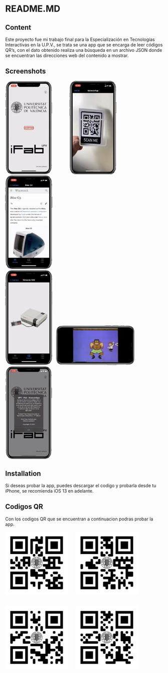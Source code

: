 # README.MD


## Content

Este proyecto fue mi trabajo final para la Especialización en Tecnologías Interactivas en la U.P.V., se trata se una app que se encarga de leer códigos QR’s, con el dato obtenido realiza una búsqueda en un archivo JSON donde se encuentran las direcciones web del contenido a mostrar.


## Screenshots

<p>
  <img src="./assets/screenShots/001.png" width="150">&nbsp;&nbsp;&nbsp;&nbsp;&nbsp;&nbsp;&nbsp;&nbsp;&nbsp;&nbsp;&nbsp;&nbsp;&nbsp;
  <img src="./assets/screenShots/002.png" width="150">&nbsp;&nbsp;&nbsp;&nbsp;&nbsp;&nbsp;&nbsp;&nbsp;&nbsp;&nbsp;&nbsp;&nbsp;&nbsp;
  <img src="./assets/screenShots/003.png" width="150"><BR>
  <img src="./assets/screenShots/004.png" width="150">&nbsp;&nbsp;
  <img src="./assets/screenShots/005.png" width="250">&nbsp;&nbsp;
  <img src="./assets/screenShots/006.png" width="150">
</p>

## Installation
Si deseas probar la app, puedes descargar el codigo y probarla desde tu iPhone, se recomienda iOS 13 en adelante.

## Codigos QR

Con los codigos QR que se encuentran a continuacion podras probar la app.

<p>
  <img src="./assets/QRs/PSP.png" width="200">&nbsp;&nbsp;&nbsp;&nbsp;&nbsp;
  <img src="./assets/QRs/NES.png" width="200"><BR><BR><BR>
  <img src="./assets/QRs/SEGA.png" width="200">&nbsp;&nbsp;&nbsp;&nbsp;&nbsp;
  <img src="./assets/QRs/iMacG3.png" width="200">
</p>

